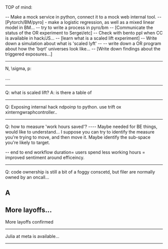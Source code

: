 

TOP of mind:

-- Make a mock service in python, connect it to a mock web internal tool.
-- [Pytorch/BM/pyro] - make a logistic regression, as well as a mixed linear model in BM...
-- try to write a process in pyro/bm
-- [Communicate the status of the OR experiment to Sergei/etc]
-- Check with bento ppl when CC is available in hack/JS...
-- [learn what is a scaled lift experiment] 
-- Write down a simulation about what is 'scaled lyft' --
-- write down a OR program about how the 'bqrt' universes look like...
-- [Write down findings about the triggered exposures...]

-----


N, \sigma, p:

....

------


Q: what is scaled lift?
A: is there a table of 


---

Q: Exposing internal hack ndpoinp to python.
use trift ox xinterngwraphcontroller..

----

Q: how to measure 'work hours saved'?
---- Maybe needed for BE things, would like to understand...
I suppose you can try to identify the 
measure you're trying to move, and then move it.
Maybe identify the sub-space you're likely to target.

-- end to end workflow duration=
users spend less working hours =
improved sentiment around efficeincy.

----
Q: code ownership is still a bit of a foggy  conscetd, but filer are normally owned by an oncall...

A
----
More layoffs...
---
More layoffs confirmed

---
Julia at meta is available...

----